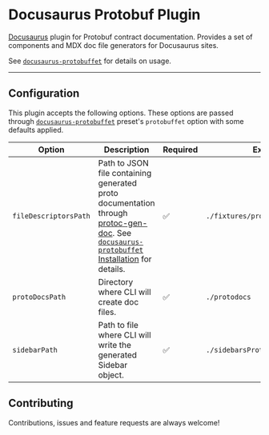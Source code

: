 # Docusaurus Protobuf Plugin

[Docusaurus](https://docusaurus.io/) plugin for Protobuf contract documentation. Provides a set of components and MDX doc file generators for Docusaurus sites.

See [`docusaurus-protobuffet`](https://github.com/AnthonyBobsin/docusaurus-protobuffet/tree/master/packages/docusaurus-protobuffet#usage) for details on usage.

---

## Configuration

This plugin accepts the following options. These options are passed through [`docusaurus-protobuffet`](https://github.com/AnthonyBobsin/docusaurus-protobuffet/tree/master/packages/docusaurus-protobuffet#configuration) preset's `protobuffet` option with some defaults applied.

| Option | Description | Required | Example |
| --- | --- | --- | --- |
| `fileDescriptorsPath` | Path to JSON file containing generated proto documentation through [protoc-gen-doc](https://github.com/pseudomuto/protoc-gen-doc). See [`docusaurus-protobuffet` Installation](https://github.com/AnthonyBobsin/docusaurus-protobuffet/tree/master/packages/docusaurus-protobuffet#installation) for details. | ✅ | `./fixtures/proto_workspace.json` |
| `protoDocsPath` | Directory where CLI will create doc files. | ✅ | `./protodocs` |
| `sidebarPath` | Path to file where CLI will write the generated Sidebar object. | ✅ | `./sidebarsProtodocs.js` |

## Contributing

Contributions, issues and feature requests are always welcome!

